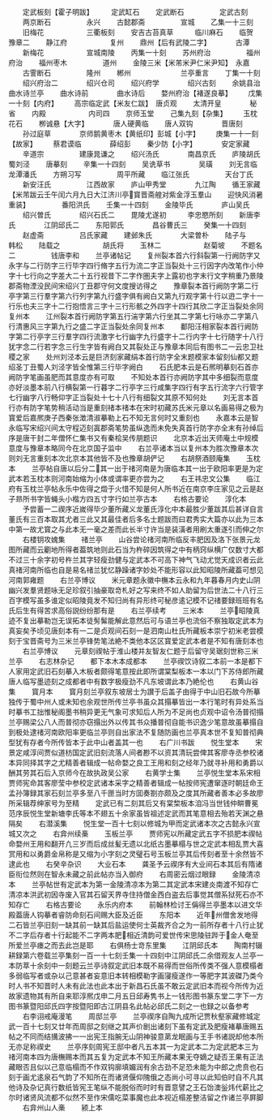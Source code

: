 <!-- { "loadSidebar": true } -->
　　定武板刻【霍子明跋】　　　定武缸石
　　定武断石　　　　　定武古刻
　　两京断石　　　　　永兴
　　古懿郡斋　　　　　宣城
　　乙集一十三刻
　　旧梅花　　　　　　三衢板刻
　　安吉古苔真草　　　临川麻石
　　临贺　　　　　　　豫章二
　　静江府　　　　　　复州
　　鼎州【后有武陵二字】　　　　古潭
　　新梅花　　　　　　宣城南陵
　　丙集一十刻
　　苏州府治　　　　　福州府治
　　福州枣木　　　　　道州
　　金陵三米【米芾米尹仁米尹知】　永嘉
　　古霅断石　　　　　隆州
　　郴州　　　　　　　兰亭重言
　　丁集一十刻
　　绍兴府治二　　　　绍兴仓司
　　绍兴府学　　　　绍兴古刻
　　余姚县治　　　　曲水诗兰亭
　　曲水诗前　　　　曲水诗后
　　婺州府治【褚遂良摹】
　　戊集一十刻【内府】
　　高宗临定武【米友仁跋】　唐贞观
　　太清开皇　　　　秘省
　　内殿　　　　　　内司四
　　京师玉堂
　　己集九刻【杂集】
　　玉枕　　　　　　花石
　　栁诚悬【大字】　　　　唐人硬黄临
　　唐人双钩　　　　晋唐刻
　　孙过庭草　　　　京师鹅黄枣木【黄纸印】彭城【小字】
　　庚集一十一刻【故家】
　　蔡君谟临　　　　薛绍彭
　　秦少防【小字】　　　　安定家藏
　　辛道宗　　　　　建康晁谦之
　　绍兴汤氏　　　　南昌京氏
　　庐陵胡氏　　　　蜀刘泾
　　唐摹刻
　　辛集一十四刻
　　吴诜草书　　　　吴璜
　　刘无言临　　　　　龙潭潘氏
　　方朔习写　　　　　周平所藏
　　临江张氏　　　　　天台丁氏
　　新安汪氏　　　　　江西故家
　　庐山甲秀堂　　　　九江陶
　　循王家藏【米芾跋云壬午闰六月九日大江济川亭寳晋斋艎对紫金浮玉羣山
　　迎快风消暑重装】　　　　　番阳洪氏
　　壬集一十四刻
　　金陵毕氏　　　　庐山吴氏
　　绍兴曽氏　　　　绍兴石氏二
　　毘陵尤遂初　　　李忠愍所刻
　　新唐李氏　　　　江阴邱氏二
　　东阳郭氏　　　　昌谷曹氏三
　　癸集一十四刻
　　赵虚斋　　　　　吕氏家藏
　　建邺朱氏　　　　大梁曽朴
　　陆子与　　　　　　韩松
　　陆载之　　　　　　胡氏将
　　玉林二　　　　　　赵菊坡
　　不题名二　　　　　钱唐李和
　　兰亭诸帖记
　　复州裂本首六行斜裂第一行阙防字又永字与二行防字三行毕字四行脩字五行为流二字正当裂处十三行因字内改笔作小仲字十七行向之字差大二十五行视昔下二字作圏夫字上露初也字末行文字稍重乃景陵郡斋物湮没民间宋绍兴丁丑郡守何文度搜访得之
　　豫章裂本首行阙防字第二行亭字第三行羣字第六行列字第九行盛字俱有阙白又第九行观字第十行以逰二字十一行乐也夫三字十二行抱悟言三字十三行形骸之外四字十四行其欣二字正当裂处余同复州本
　　江州裂本首行阙防字第五行湍字第六行坐其二字第七行咏亦二字第八行清惠风三字第九行之盛二字正当裂处余同复州本
　　鄱阳汪相家裂本首行阙防字第二行亭字三行羣字四行流激字七行幽字九行盛字十二行内字十七行随字十八行犹字念二行若字念三行生字皆有阙白又其裂处正与豫章本同后有图书二一云忠卫社稷之家
　　处州刘泾本云是巨济刻家藏绢本首行防字全末题模家本留刻仙都又题绍圣丁丑蜀人刘泾字皆全惟第三行毕字阙白
　　石氏肥本云是石熈明摹刻石首亦阙防字笔画虽肥而其意度亦有可取
　　不知处本首行亦阙防字其中多细裂而意度亦好淡墨本前八行横裂第一行暮字二行亭字三行咸集字四行有字五行流字六行管字七行幽字八行畅仰字正当裂处十七十八行有细裂文其原不知何处
　　刘无言本首行亦有防字笔势稍活动当是重刻禇本禇本在宋时初藏苏氏米元章以名画易得之极为寳爱后嘉熈庚子西秦张澂清淑摹勒上石不知无言何时又重刻也
　　永嘉本云是智永临写宋绍兴间太守程迈刻寘郡斋笔势虽纵逸而未免失真首行防字亦全末有孙绰后序是唐干封二年僧怀仁集书又有秦桧吴传朋题识
　　北京本近出天师庵土中规模意度与豫章本略同今在北京国子监中
　　右兰亭诸本当以复州本为胜次豫章本次则刘无言重刻本次北京本其他皆不及也豫章胡俨记
　　右胡祭酒颐庵集
　　玉枕本
　　兰亭帖自唐以后分二其一出于禇河南是为唐临本其一出于欧阳率更是为定武本若玉枕本则河南始缩为小体或谓率更亦尝为之
　　右王祎忠文公集
　　临江府有玉枕兰亭帖永乐中佐得之燬于火惜不知是何人所书近在南京李庄家见之云是赵子昻所书字皆蝇头小楷方四五寸字行如兰亭古本
　　右格古要论
　　淳化本
　　予尝蓄一二禊序近嵗得毕少董所藏义龙董氏淳化中本最胜少董跋其后甚详自言董氏有三百本取其尤者三此又其最佳者后多名士题跋而曰君秀实大篇亦以此为三本中第一故尤寳之与此本无一毫之差而此长半寸许当是装潢者用刷太重遂引而伸之尔
　　右楼钥攻媿集
　　禇兰亭
　　山谷尝论禇河南所临反丰肥因及洛下张景元龙图所藏而云劚地所得者葢筑地则此石当为杵碎因筑得之中有柄窍纵横广仅数寸大都不过三十余字初号杵兰其字轻瘦劲健与定武本不可高下神气飞动尤觉天成识者云此真禇河南所临也自是易名禇兰犹忆静躁诸字妙处不能形容以此知昭陵所藏葢可想见河南郭雍题
　　右兰亭博议
　　米元章题永徽中橅本云永和九年暮春月内史山阴幽兴发羣贤题咏无足珍叙引抽豪取竒札好之写来终不如人助留为后世法二十八行三百字模写虽多谁定似昭陵竟发不知归尚有异形终可秘彦逺记模不记禇要録班班有名氏后生有得苦求高俗説纷纷那有是
　　右兰亭续考
　　三米本
　　兰亭昭陵真迹不复出摹勒岂无误拓本徒髣髴能解此意然后可与语兰亭也流俗不察独取定武本为真妄矣予顷见唐刻本有一二是贞观间石刻一是泗南山杜氏所藏板本崇宁初米老尝模刻于宝晋斋号为三米兰亭锋势笔法絶不类他本区区寳爱定武本者是不知有唐刻本也
　　右兰亭博议
　　元章刻禊帖于淮山楼并友智友仁题于后留守吴琚刻世称三米兰亭
　　右志林杂记
　　都下本木本成都本
　　兰亭禊饮诗叙二本前一本是都下人家用定武旧石刻摹入木板者颇得笔意按此即所谓棠梨板本一本以门下苏侍郎所藏唐人临写墨迹刻之成都者中有数字极瘦劲不凡东坡谓此本乃絶伦也
　　右黄山谷集
　　寳月本
　　寳月刻兰亭叙东坡居士为讃于后盖子由得于中山旧石故今所摹独传于蜀中州人或未知也余观世所传兰亭书虽众其搨摹皆出一本行笔时有异处系当时摹书工拙惟秘阁墨书稍异更无气象可求知后人所为不足尚也贞观中诏令汤普彻搨兰亭赐梁公八人而普彻亦窃搨出外以传其书众播普彻自能书识逸少笔意故虽摹搨自到极处逮禇河南欧阳率更临兰亭则自出家法不复随防画也兰亭真本世不复知普彻典型犹有存者今所传皆本于此中山者盖其一也
　　右广川书跋
　　悦生堂本
　　宋景定咸淳间贾似道枋国定武旧刻流落人间者尠不以资其清玩尝俾其客廖寺丞参校诸本异同择其字之尤精善者辑成一帖命婺之良工王用和刻之经年乃就寻补用和勇爵以酬其劳其石后入京师今在故执政吴公家
　　右黄学士集
　　兰亭悦生堂本系宋相贾师宪命其客廖莹中参校定武诸本采字之精善者辑成一帖按师宪遭窜逐时朝廷命王孟孙簿録其家石刻兰亭多至八千匣当时方囬奏劄亦颇及之度其所藏者善本必多故廖所采辑荐绅家号为至精
　　定武已有二刻其后又有棠棃板本洎冯当世钱仲畊曹冕范序辰悦生堂新塘李氏等本不翅五十余家虽皆祖述定武而其笔意相去殆若天渊之悬隔矣
　　右潜溪集
　　悦生堂一百十七刻以修城为甲而定武诸本次之古懿永兴宣城又次之
　　右弇州续槀
　　玉板兰亭
　　贾师宪以所藏定武五字不损肥本禊帖命婺州王用和翻开凢三岁而后成丝髪无遗以北纸古墨摹榻与世之定武本相乱贾大喜赏用和以勇爵金帛称是又缩为小字刻之灵璧石号玉板兰亭其后传刻者至十余然皆不逮此也
　　右癸辛杂识
　　大业石本
　　龚圣予云禊序有大业间石本其后有隋诸臣衔位然则在智永未藏之前此帖亦当入御府
　　右周密云烟过眼録
　　金陵清凉本
　　兰亭帖世有定武本为第一金陵清凉本为第二其定武本宋建炎南渡不知存亡清凉本洪武初因寺废入官其石留天界寺住持僧金西白盗去后事觉其僧系狱死石亦不知存亡
　　右格古要论
　　永乐内府本
　　前翰林检讨王偁得兰亭墨本以进文华殿葢唐人钩摹者睿防命刻石间赐大臣及近臣
　　东阳本
　　近年州僧舍发地得二石皆兰亭旧刻一缺其前一缺其后盐运使何士英裁齐合之为一前所存者十八行止犹不二字后存者十行起能不二字两本肥相近清韵可爱世传宋思陵驻跸于金人奄至所爱兰亭瘗之而去此岂是耶
　　右俱杨士竒东里集
　　江阴邱氏本
　　陶南村辍耕録第六卷载兰亭集刻一百一十七刻壬集一十四刻中江阴邱氏二余借观友人兰亭一本防萃十余刻中一刻题云兰亭诗叙定武旧本既不易得而世俗所传类不强人意模榻者多弱临写者或杂以己意甚者妄意旧本转相模勒字画寖瘦遂作一等肥字其波磔乃类今时人书不知晋时人未有此法也此本出于新昌石氏虽不敢云定武旧本而视今所传为近故家遗物其有所自来耶淳熈戊申二月五日邱寿隽书上一钱形图书篆东堂二字下一方图书篆暨阳邱氏四字按暨阳即古江阴县名此帖必邱氏二刻之一也録之以备参考
　　右李诩戒庵漫笔
　　周邸兰亭
　　兰亭禊序自陶九成所记贾秋壑家藏修城定武一百十七刻又廿年而周邸之刻继之其声价剧出诸刻下虽有定武及肥瘦褚摹唐赐五帖之不同而结搆波拂一一出宪王指腕无山阴神骏意苐龙眠画与王手书诸説却他本所无亦足称禊史
　　兰亭序刻周宪王邸中者凡五本其一为定武本二为定武肥本三为禇河南本四为唐橅赐本而其五复为定武本不知王所藏本果无夺嫡之疑否王果有正法藏眼否且似以己意临榻而不作双钩廓填媚润有余古劲不足恐未能为中郎之虎贲也石刻于画尤逺泉石气韵了不知所在而诸贤偃仰隗俄之态尚小可寻以此知伯时自不凡其他诗及杂记真行数纸皆宪王笔纵不能脱俗而时时有晋意譬之王石饴澳釡炜代薪比之尔时诸贤风流都不似然不至作宋儒吃菜事魔也此本视近榻差整洁留之作诸兰亭屛脚
　　右弇州山人槀
　　颍上本
